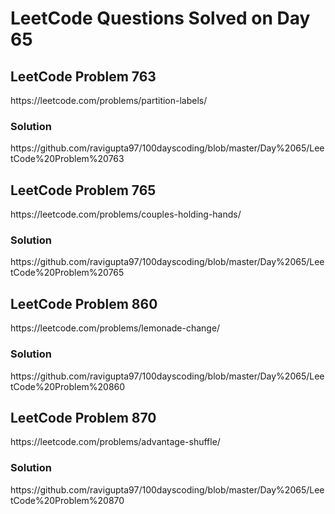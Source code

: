 # LeetCode Questions Solved on Day 65

<h2>LeetCode Problem 763</h2>  https://leetcode.com/problems/partition-labels/
<h3>Solution</h3>  https://github.com/ravigupta97/100dayscoding/blob/master/Day%2065/LeetCode%20Problem%20763

<h2>LeetCode Problem 765</h2>  https://leetcode.com/problems/couples-holding-hands/
<h3>Solution</h3>  https://github.com/ravigupta97/100dayscoding/blob/master/Day%2065/LeetCode%20Problem%20765

<h2>LeetCode Problem 860</h2>  https://leetcode.com/problems/lemonade-change/
<h3>Solution</h3>  https://github.com/ravigupta97/100dayscoding/blob/master/Day%2065/LeetCode%20Problem%20860

<h2>LeetCode Problem 870</h2>  https://leetcode.com/problems/advantage-shuffle/
<h3>Solution</h3>  https://github.com/ravigupta97/100dayscoding/blob/master/Day%2065/LeetCode%20Problem%20870
